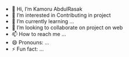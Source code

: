 - 👋 Hi, I’m Kamoru AbdulRasak 
- 👀 I’m interested in Contributing in project
- 🌱 I’m currently learning ...
- 💞️ I’m looking to collaborate on project on web
- 📫 How to reach me ...
- 😄 Pronouns: ...
- ⚡ Fun fact: ...

<!---
AbdulRasak08/AbdulRasak08 is a ✨ special ✨ repository because its `README.md` (this file) appears on your GitHub profile.
You can click the Preview link to take a look at your changes.
--->
